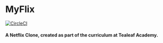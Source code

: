 # MyFlix

[![CircleCI](https://circleci.com/gh/durrellchamorro/myflix2/tree/master.svg?style=svg)](https://circleci.com/gh/durrellchamorro/myflix2/tree/master)

#### A Netflix Clone, created as part of the curriculum at Tealeaf Academy.
